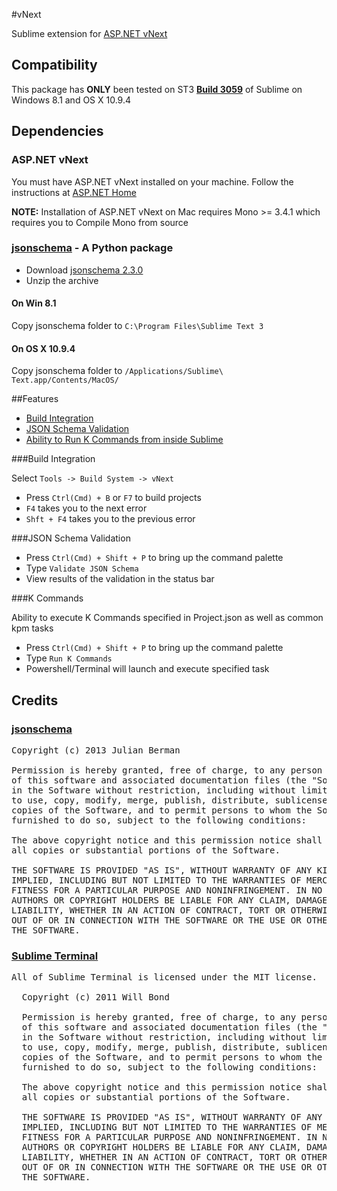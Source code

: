 #vNext


Sublime extension for [ASP.NET vNext](https://github.com/aspnet/home)

## Compatibility

This package has **ONLY** been tested on ST3 [**Build 3059**](http://www.sublimetext.com/3) of Sublime on Windows 8.1 and OS X 10.9.4

## Dependencies

### ASP.NET vNext
You must have ASP.NET vNext installed on your machine. Follow the instructions at [ASP.NET Home](https://github.com/aspnet/home)

**NOTE:** Installation of ASP.NET vNext on Mac requires Mono >= 3.4.1 which requires you to Compile Mono from source

### [jsonschema](https://pypi.python.org/pypi/jsonschema/2.3.0) - A Python package

- Download [jsonschema 2.3.0](https://pypi.python.org/packages/source/j/jsonschema/jsonschema-2.3.0.zip#md5=0275f70c5f7c65657555ff478a4fc89c)
- Unzip the archive

#### On Win 8.1
Copy jsonschema folder to `C:\Program Files\Sublime Text 3`
#### On OS X 10.9.4
Copy jsonschema folder to `/Applications/Sublime\ Text.app/Contents/MacOS/`

##Features

- [Build Integration](#build-integration)
- [JSON Schema Validation](#json-schema-validation)
- [Ability to Run K Commands from inside Sublime](#k-commands)

###Build Integration

Select `Tools -> Build System -> vNext`

- Press `Ctrl(Cmd) + B` or `F7` to build projects
- `F4` takes you to the next error
- `Shft + F4` takes you to the previous error

###JSON Schema Validation

- Press `Ctrl(Cmd) + Shift + P` to bring up the command palette
- Type `Validate JSON Schema`
- View results of the validation in  the status bar

###K Commands

Ability to execute K Commands specified in Project.json as well as common kpm tasks

- Press `Ctrl(Cmd) + Shift + P` to bring up the command palette
- Type `Run K Commands`
- Powershell/Terminal will launch and execute specified task

## Credits

### [jsonschema](https://github.com/Julian/jsonschema)

<pre>
Copyright (c) 2013 Julian Berman

Permission is hereby granted, free of charge, to any person obtaining a copy
of this software and associated documentation files (the "Software"), to deal
in the Software without restriction, including without limitation the rights
to use, copy, modify, merge, publish, distribute, sublicense, and/or sell
copies of the Software, and to permit persons to whom the Software is
furnished to do so, subject to the following conditions:

The above copyright notice and this permission notice shall be included in
all copies or substantial portions of the Software.

THE SOFTWARE IS PROVIDED "AS IS", WITHOUT WARRANTY OF ANY KIND, EXPRESS OR
IMPLIED, INCLUDING BUT NOT LIMITED TO THE WARRANTIES OF MERCHANTABILITY,
FITNESS FOR A PARTICULAR PURPOSE AND NONINFRINGEMENT. IN NO EVENT SHALL THE
AUTHORS OR COPYRIGHT HOLDERS BE LIABLE FOR ANY CLAIM, DAMAGES OR OTHER
LIABILITY, WHETHER IN AN ACTION OF CONTRACT, TORT OR OTHERWISE, ARISING FROM,
OUT OF OR IN CONNECTION WITH THE SOFTWARE OR THE USE OR OTHER DEALINGS IN
THE SOFTWARE.
</pre>

### [Sublime Terminal]()

<pre>
All of Sublime Terminal is licensed under the MIT license.

  Copyright (c) 2011 Will Bond <will@wbond.net>

  Permission is hereby granted, free of charge, to any person obtaining a copy
  of this software and associated documentation files (the "Software"), to deal
  in the Software without restriction, including without limitation the rights
  to use, copy, modify, merge, publish, distribute, sublicense, and/or sell
  copies of the Software, and to permit persons to whom the Software is
  furnished to do so, subject to the following conditions:

  The above copyright notice and this permission notice shall be included in
  all copies or substantial portions of the Software.

  THE SOFTWARE IS PROVIDED "AS IS", WITHOUT WARRANTY OF ANY KIND, EXPRESS OR
  IMPLIED, INCLUDING BUT NOT LIMITED TO THE WARRANTIES OF MERCHANTABILITY,
  FITNESS FOR A PARTICULAR PURPOSE AND NONINFRINGEMENT. IN NO EVENT SHALL THE
  AUTHORS OR COPYRIGHT HOLDERS BE LIABLE FOR ANY CLAIM, DAMAGES OR OTHER
  LIABILITY, WHETHER IN AN ACTION OF CONTRACT, TORT OR OTHERWISE, ARISING FROM,
  OUT OF OR IN CONNECTION WITH THE SOFTWARE OR THE USE OR OTHER DEALINGS IN
  THE SOFTWARE.
</pre>